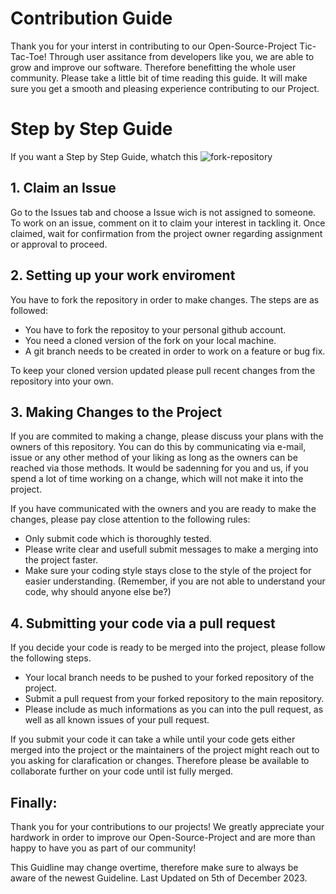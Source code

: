 # Contribution Guide
Thank you for your interst in contributing to our Open-Source-Project Tic-Tac-Toe!
Through user assitance from developers like you, we are able to grow and improve our software. Therefore benefitting the whole user community.
Please take a little bit of time reading this guide. It will make sure you get a smooth and pleasing experience contributing to our Project.

# Step by Step Guide
If you want a Step by Step Guide, whatch this ![fork-repository](https://github.com/Max-Meinel/Tic-Tac-Toe/blob/main/media/fork_repository)

## 1. Claim an Issue
Go to the Issues tab and choose a Issue wich is not assigned to someone. To work on an issue, comment on it to claim your interest in tackling it. Once claimed, wait for confirmation from the project owner regarding assignment or approval to proceed.

## 2. Setting up your work enviroment
You have to fork the repository in order to make changes.
The steps are as followed:
- You have to fork the repositoy to your personal github account.
- You need a cloned version of the fork on your local machine.
- A git branch needs to be created in order to work on a feature or bug fix.

To keep your cloned version updated please pull recent changes from the repository into your own.

## 3. Making Changes to the Project
If you are commited to making a change, please discuss your plans with the owners of this repository.
You can do this by communicating via e-mail, issue or any other method of your liking as long as the owners
can be reached via those methods.
It would be sadenning for you and us, if you spend a lot of time working on a change, which will not make it into the project.

If you have communicated with the owners and you are ready to make the changes, 
please pay close attention to the following rules:
- Only submit code which is thoroughly tested.
- Please write clear and usefull submit messages to make a merging into the project faster.
- Make sure your coding style stays close to the style of the project for easier understanding. (Remember, if you are not able to understand your code, why should anyone else be?)

## 4. Submitting your code via a pull request
If you decide your code is ready to be merged into the project, please follow the following steps.
- Your local branch needs to be pushed to your forked repository of the project.
- Submit a pull request from your forked repository to the main repository.
- Please include as much informations as you can into the pull request, as well as all known issues of your pull request.

If you submit your code it can take a while until your code gets either merged into the project or the maintainers of the project might reach out to you asking for clarafication or changes.
Therefore please be available to collaborate further on your code until ist fully merged.

## Finally:
Thank you for your contributions to our projects! 
We greatly appreciate your hardwork in order to improve our Open-Source-Project and are more than happy to have you as part of our community!

This Guidline may change overtime, therefore make sure to always be aware of the newest Guideline.
Last Updated on 5th of December 2023.
